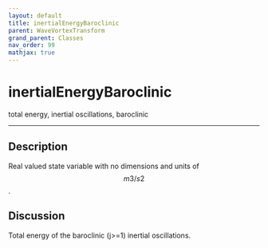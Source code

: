 ```yaml
---
layout: default
title: inertialEnergyBaroclinic
parent: WaveVortexTransform
grand_parent: Classes
nav_order: 99
mathjax: true
---
```


#  inertialEnergyBaroclinic

total energy, inertial oscillations, baroclinic


---

## Description
Real valued state variable with no dimensions and units of $$m3/s2$$.

## Discussion

Total energy of the baroclinic (j>=1) inertial oscillations.

